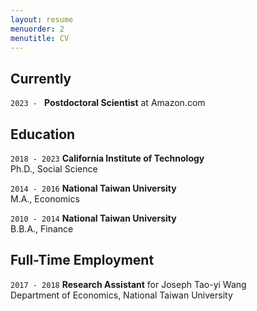 ```yaml
---
layout: resume
menuorder: 2
menutitle: CV
---
```


<!-- Download full CV <a href="https://mjfong.github.io/CV_Fong_Caltech_May_2023.pdf" target="_blank"><b style='color:#005851'>here</b></a>. -->

## Currently

`2023 - `
__Postdoctoral Scientist__ at Amazon.com <br>

## Education

`2018 - 2023`
__California Institute of Technology__ <br>
Ph.D., Social Science

`2014 - 2016`
__National Taiwan University__ <br>
M.A., Economics

`2010 - 2014`
__National Taiwan University__ <br>
B.B.A., Finance


## Full-Time Employment 

`2017 - 2018`
__Research Assistant__ for Joseph Tao-yi Wang <br>
Department of Economics, National Taiwan University

<!-- ## Awards

`2012`
Name of Award, Organization 

## Publications -->

<!-- A list is also available [online](https://scholar.google.co.uk/citations?user=LTOTl0YAAAAJ) -->

<!-- ### Journals

`1994`
Article Title, Journal Title

`1994`
Article Title, Journal Title

### Books

`1994`
Book Title, Journal Title

`1994`
Book Title, Journal Title


## Presentations

`1994`
Presentation Title, Conference, <a href="https://MyWebsite.tld/presentation1">Link to Presentation</a>


## Occupation

`Current`
__Current Job Title__, Current Employer 

- Task
- Task

`1994-1996`
__Current Job Title__, Current Employer 

- Task
- Task  -->



<!-- ### Footer

Last updated: May 2013 -->



